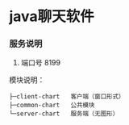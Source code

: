 # java聊天软件
### 服务说明
1. 端口号 8199

模块说明：
```text
├─client-chart   客户端（窗口形式）
├─common-chart   公共模块
└─server-chart   服务端（无图形）
```